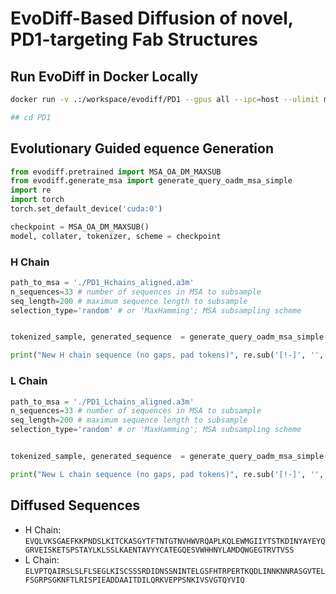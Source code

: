 # EvoDiff-Based Diffusion of novel, PD1-targeting Fab Structures


## Run EvoDiff in Docker Locally
```bash
docker run -v .:/workspace/evodiff/PD1 --gpus all --ipc=host --ulimit memlock=-1 --ulimit stack=67108864 --name evodiff --rm -it evodiff /bin/bash

## cd PD1
```

## Evolutionary Guided equence Generation

```python
from evodiff.pretrained import MSA_OA_DM_MAXSUB
from evodiff.generate_msa import generate_query_oadm_msa_simple
import re
import torch
torch.set_default_device('cuda:0')

checkpoint = MSA_OA_DM_MAXSUB()
model, collater, tokenizer, scheme = checkpoint
```

### H Chain
```python
path_to_msa = './PD1_Hchains_aligned.a3m'
n_sequences=33 # number of sequences in MSA to subsample
seq_length=200 # maximum sequence length to subsample
selection_type='random' # or 'MaxHamming'; MSA subsampling scheme


tokenized_sample, generated_sequence  = generate_query_oadm_msa_simple(path_to_msa, model, tokenizer, n_sequences, seq_length, device=0, selection_type=selection_type)

print("New H chain sequence (no gaps, pad tokens)", re.sub('[!-]', '', generated_sequence[0][0],))
```

### L Chain
```python
path_to_msa = './PD1_Lchains_aligned.a3m'
n_sequences=33 # number of sequences in MSA to subsample
seq_length=200 # maximum sequence length to subsample
selection_type='random' # or 'MaxHamming'; MSA subsampling scheme


tokenized_sample, generated_sequence  = generate_query_oadm_msa_simple(path_to_msa, model, tokenizer, n_sequences, seq_length, device=0, selection_type=selection_type)

print("New L chain sequence (no gaps, pad tokens)", re.sub('[!-]', '', generated_sequence[0][0],))
```

## Diffused Sequences

- H Chain: `EVQLVKSGAEFKKPNDSLKITCKASGYTFTNTGTNVHWVRQAPLKQLEWMGIIYTSTKDINYAYEYQGRVEISKETSPSTAYLKLSSLKAENTAVYYCATEGQESVWHHNYLAMDQWGEGTRVTVSS`
- L Chain: `ELVPTQAIRSLSLFLSEGLKISCSSSRDIDNSSNINTELGSFHTRPERTKQDLINNKNNRASGVTELFSGRPSGKNFTLRISPIEADDAAITDILQRKVEPPSNKIVSVGTQYVIQ`